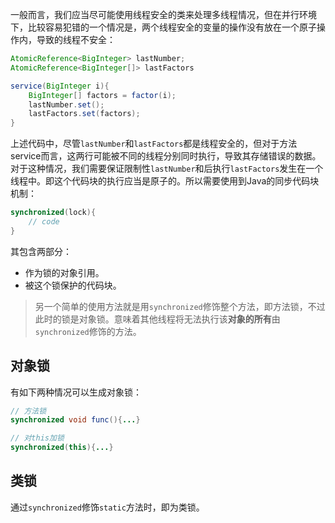 一般而言，我们应当尽可能使用线程安全的类来处理多线程情况，但在并行环境下，比较容易犯错的一个情况是，两个线程安全的变量的操作没有放在一个原子操作内，导致的线程不安全：
```java
AtomicReference<BigInteger> lastNumber;
AtomicReference<BigInteger[]> lastFactors

service(BigInteger i){
	BigInteger[] factors = factor(i);
	lastNumber.set();
	lastFactors.set(factors);
}
```

上述代码中，尽管`lastNumber`和`lastFactors`都是线程安全的，但对于方法service而言，这两行可能被不同的线程分别同时执行，导致其存储错误的数据。对于这种情况，我们需要保证限制性`lastNumber`和后执行`lastFactors`发生在一个线程中。即这个代码块的执行应当是原子的。所以需要使用到Java的同步代码块机制：

```java
synchronized(lock){
	// code
}
```

其包含两部分：
- 作为锁的对象引用。
- 被这个锁保护的代码块。

> 另一个简单的使用方法就是用`synchronized`修饰整个方法，即方法锁，不过此时的锁是对象锁。意味着其他线程将无法执行该**对象的所有**由`synchronized`修饰的方法。




## 对象锁

有如下两种情况可以生成对象锁：
```java
// 方法锁
synchronized void func(){...}

// 对this加锁
synchronized(this){...}
```

## 类锁

通过`synchronized`修饰`static`方法时，即为类锁。